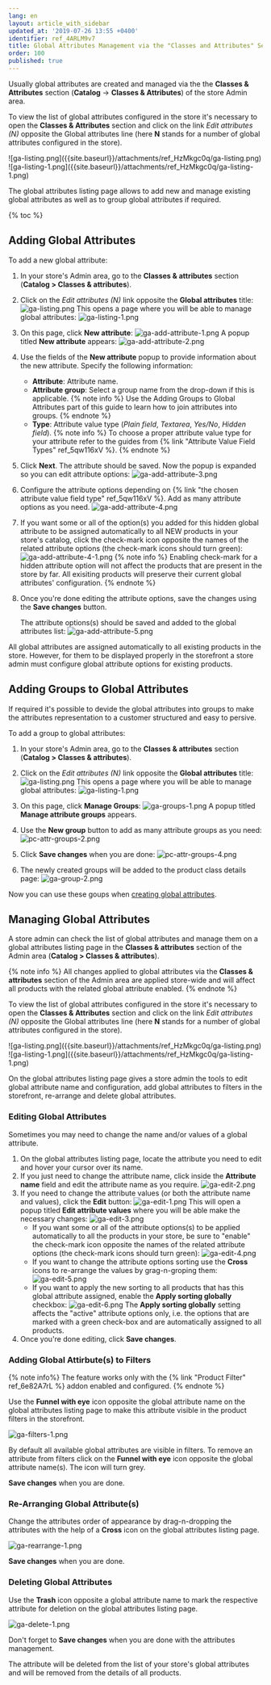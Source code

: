 ```yaml
---
lang: en
layout: article_with_sidebar
updated_at: '2019-07-26 13:55 +0400'
identifier: ref_4ARLM9v7
title: Global Attributes Management via the "Classes and Attributes" Section
order: 100
published: true
---
```

Usually global attributes are created and managed via the the **Classes & Attributes** section (**Catalog** -> **Classes & Attributes**) of the store Admin area.

To view the list of global attributes configured in the store it's necessary to open the **Classes & Attributes** section and click on the link _Edit attributes (N)_ opposite the Global attributes line (here **N** stands for a number of global attributes configured in the store).

<div class="ui stackable two column grid">
  <div class="column" markdown="span">![ga-listing.png]({{site.baseurl}}/attachments/ref_HzMkgc0q/ga-listing.png)</div>
  <div class="column" markdown="span">![ga-listing-1.png]({{site.baseurl}}/attachments/ref_HzMkgc0q/ga-listing-1.png)</div>
</div>

The global attributes listing page allows to add new and manage existing global attributes as well as to group global attributes if required.

{% toc %}

## Adding Global Attributes

To add a new global attribute:

1.  In your store's Admin area, go to the **Classes & attributes** section (**Catalog > Classes & attributes**).
2.  Click on the _Edit attributes (N)_ link opposite the **Global attributes** title:
    ![ga-listing.png]({{site.baseurl}}/attachments/ref_HzMkgc0q/ga-listing.png)
    This opens a page where you will be able to manage global attributes:
    ![ga-listing-1.png]({{site.baseurl}}/attachments/ref_HzMkgc0q/ga-listing-1.png)
3.  On this page, click **New attribute**:
    ![ga-add-attribute-1.png]({{site.baseurl}}/attachments/ref_4ARLM9v7/ga-add-attribute-1.png)
    A popup titled **New attribute** appears:
    ![ga-add-attribute-2.png]({{site.baseurl}}/attachments/ref_4ARLM9v7/ga-add-attribute-2.png)
4.  Use the fields of the **New attribute** popup to provide information about the new attribute. Specify the following information:

    *   **Attribute**: Attribute name.
    *   **Attribute group**: Select a group name from the drop-down if this is applicable.
        {% note info %}
        Use the Adding Groups to Global Attributes part of this guide to learn how to join attributes into groups.
        {% endnote %}
    *   **Type**: Attribute value type (_Plain field_, _Textarea_, _Yes/No_, _Hidden field_).
        {% note info %}
        To choose a proper attribute value type for your attribute refer to the guides from {% link "Attribute Value Field Types" ref_5qw116xV %}.
        {% endnote %}
5.  Click **Next**. The attribute should be saved. Now the popup is expanded so you can edit attribute options:
    ![ga-add-attribute-3.png]({{site.baseurl}}/attachments/ref_4ARLM9v7/ga-add-attribute-3.png)
6.  Configure the attribute options depending on {% link "the chosen attribute value field type" ref_5qw116xV %}. Add as many attribute options as you need.
    ![ga-add-attribute-4.png]({{site.baseurl}}/attachments/ref_4ARLM9v7/ga-add-attribute-4.png)
    
7.  If you want some or all of the option(s) you added for this hidden global attribute to be assigned automatically to all NEW products in your store's catalog, click the check-mark icon opposite the names of the related attribute options (the check-mark icons should turn green):
    ![ga-add-attribute-4-1.png]({{site.baseurl}}/attachments/ref_4ARLM9v7/ga-add-attribute-4-1.png)
    {% note info %}
    Enabling check-mark for a hidden attribute option will not affect the products that are present in the store by far. All exisiting products will preserve their current global attributes' configuration.
    {% endnote %}
8.  Once you're done editing the attribute options, save the changes using the **Save changes** button.
    
    The attribute options(s) should be saved and added to the global attributes list:
    ![ga-add-attribute-5.png]({{site.baseurl}}/attachments/ref_4ARLM9v7/ga-add-attribute-5.png)
    
All global attributes are assigned automatically to all existing products in the store. However, for them to be displayed properly in the storefront a store admin must configure global attribute options for existing products.


## Adding Groups to Global Attributes

If required it's possible to devide the global attributes into groups to make the attributes representation to a customer structured and easy to persive.

To add a group to global attributes:

1.  In your store's Admin area, go to the **Classes & attributes** section (**Catalog > Classes & attributes**).
2.  Click on the _Edit attributes (N)_ link opposite the **Global attributes** title:
    ![ga-listing.png]({{site.baseurl}}/attachments/ref_HzMkgc0q/ga-listing.png)
    This opens a page where you will be able to manage global attributes:
    ![ga-listing-1.png]({{site.baseurl}}/attachments/ref_HzMkgc0q/ga-listing-1.png)
3. On this page, click **Manage Groups**:
   ![ga-groups-1.png]({{site.baseurl}}/attachments/ref_4ARLM9v7/ga-groups-1.png)
   A popup titled **Manage attribute groups** appears.
   
3. Use the **New group** button to add as many attribute groups as you need:
   ![pc-attr-groups-2.png]({{site.baseurl}}/attachments/ref_kEKoAxJB/pc-attr-groups-2.png)
   
4. Click **Save changes** when you are done:
   ![pc-attr-groups-4.png]({{site.baseurl}}/attachments/ref_kEKoAxJB/pc-attr-groups-4.png)
   
5. The newly created groups will be added to the product class details page:
   ![ga-group-2.png]({{site.baseurl}}/attachments/ref_4ARLM9v7/ga-group-2.png)

Now you can use these goups when [creating global attributes](https://kb.x-cart.com/product_classes_and_attributes/attributes/attribute_scope/class_attributes/classes_and_attributes.html#adding-product-class-attributes-to-product-classes "Product Class Attributes").

## Managing Global Attributes 

A store admin can check the list of global attributes and manage them on a global attributes listing page in the **Classes & attributes** section of the Admin area (**Catalog > Classes & attributes**).

{% note info %}
All changes applied to global attributes via the **Classes & attributes** section of the Admin area are applied store-wide and will affect all products with the related global attribute enabled.
{% endnote %}

To view the list of global attributes configured in the store it's necessary to open the **Classes & Attributes** section and click on the link _Edit attributes (N)_ opposite the Global attributes line (here **N** stands for a number of global attributes configured in the store).

<div class="ui stackable two column grid">
  <div class="column" markdown="span">![ga-listing.png]({{site.baseurl}}/attachments/ref_HzMkgc0q/ga-listing.png)</div>
  <div class="column" markdown="span">![ga-listing-1.png]({{site.baseurl}}/attachments/ref_HzMkgc0q/ga-listing-1.png)</div>
</div>

On the global attributes listing page gives a store admin the tools to edit global attribute name and configuration, add global attributes to filters in the storefront, re-arrange and delete global attributes. 

### Editing Global Attributes

Sometimes you may need to change the name and/or values of a global attribute. 

1.  On the global attributes listing page, locate the attribute you need to edit and hover your cursor over its name. 
2.  If you just need to change the attribute name, click inside the **Attribute name** field and edit the attribute name as you require. 
    ![ga-edit-2.png]({{site.baseurl}}/attachments/ref_4ARLM9v7/ga-edit-2.png)
3. If you need to change the attribute values (or both the attribute name and values), click the **Edit** button:
   ![ga-edit-1.png]({{site.baseurl}}/attachments/ref_4ARLM9v7/ga-edit-1.png)
   This will open a popup titled **Edit attribute values** where you will be able make the necessary changes:
   ![ga-edit-3.png]({{site.baseurl}}/attachments/ref_4ARLM9v7/ga-edit-3.png)
   * If you want some or all of the attribute options(s) to be applied automatically to all the products in your store, be sure to "enable" the check-mark icon opposite the names of the related attribute options (the check-mark icons should turn green):
     ![ga-edit-4.png]({{site.baseurl}}/attachments/ref_4ARLM9v7/ga-edit-4.png)
   * If you want to change the attribute options sorting use the **Cross** icons to re-arrange the values by grag-n-groping them:
      ![ga-edit-5.png]({{site.baseurl}}/attachments/ref_4ARLM9v7/ga-edit-5.png)
   * If you want to apply the new sorting to all products that has this global attribute assigned, enable the **Apply sorting globally** checkbox:
     ![ga-edit-6.png]({{site.baseurl}}/attachments/ref_4ARLM9v7/ga-edit-6.png)
     The **Apply sorting globally** setting affects the "active" attribute options only, i.e. the options that are marked with a green check-box and are automatically assigned to all products.
4.  Once you're done editing, click **Save changes**.

### Adding Global Attirbute(s) to Filters

{% note info%}
The feature works only with the {% link "Product Filter" ref_6e82A7rL %} addon enabled and configured.
{% endnote %}
   
Use the **Funnel with eye** icon opposite the global attribute name on the global attributes listing page to make this attribute visible in the product filters in the storefront. 

![ga-filters-1.png]({{site.baseurl}}/attachments/ref_4ARLM9v7/ga-filters-1.png)

By default all available global attributes are visible in filters. To remove an attribute from filters click on the **Funnel with eye** icon opposite the global attribute name(s). The icon will turn grey.

**Save changes** when you are done.
   
### Re-Arranging Global Attribute(s)
   
Change the attributes order of appearance by drag-n-dropping the attributes with the help of a **Cross** icon on the global attributes listing page.

![ga-rearrange-1.png]({{site.baseurl}}/attachments/ref_4ARLM9v7/ga-rearrange-1.png)

**Save changes** when you are done.

### Deleting Global Attributes

Use the **Trash** icon opposite a global attribute name to mark the respective attribute for deletion on the global attributes listing page.

![ga-delete-1.png]({{site.baseurl}}/attachments/ref_4ARLM9v7/ga-delete-1.png)

Don't forget to **Save changes** when you are done with the attributes management.

The attribute will be deleted from the list of your store's global attributes and will be removed from the details of all products.
